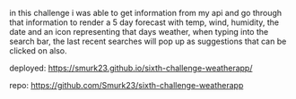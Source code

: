 in this challenge i was able to get information from my api and go through that information to render a 5 day forecast with temp, wind, humidity, the date and an icon representing that days weather, when typing into the search bar, the last recent searches will pop up as suggestions that can be clicked on also.

deployed:
https://smurk23.github.io/sixth-challenge-weatherapp/

repo:
https://github.com/Smurk23/sixth-challenge-weatherapp

